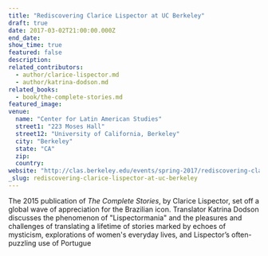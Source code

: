 ```yaml
---
title: "Rediscovering Clarice Lispector at UC Berkeley"
draft: true
date: 2017-03-02T21:00:00.000Z
end_date:
show_time: true
featured: false
description:
related_contributors:
  - author/clarice-lispector.md
  - author/katrina-dodson.md
related_books:
  - book/the-complete-stories.md
featured_image: 
venue:
  name: "Center for Latin American Studies"
  street1: "223 Moses Hall"
  street12: "University of California, Berkeley"
  city: "Berkeley"
  state: "CA"
  zip:
  country:
website: "http://clas.berkeley.edu/events/spring-2017/rediscovering-clarice-lispector"
_slug: rediscovering-clarice-lispector-at-uc-berkeley
---
```


The 2015 publication of _The Complete Stories_, by Clarice Lispector, set off a global wave of appreciation for the Brazilian icon. Translator Katrina Dodson discusses the phenomenon of "Lispectormania" and the pleasures and challenges of translating a lifetime of stories marked by echoes of mysticism, explorations of women's everyday lives, and Lispector’s often-puzzling use of Portugue

